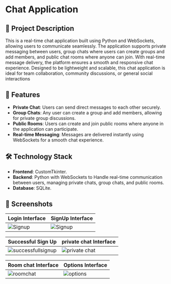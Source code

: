 # Chat Application
## 📝 Project Description
This is a real-time chat application built using Python and WebSockets, allowing users to communicate seamlessly. The application supports private messaging between users, group chats where users can create groups and add members, and public chat rooms where anyone can join. With real-time message delivery, the platform ensures a smooth and responsive chat experience. Designed to be lightweight and scalable, this chat application is ideal for team collaboration, community discussions, or general social interactions
## 🚀 Features
- **Private Chat**: Users can send direct messages to each other securely.
- **Group Chats**: Any user can create a group and add members, allowing for private group discussions.
- **Public Rooms**: Users can create and join public rooms where anyone in the application can participate.
- **Real-time Messaging**: Messages are delivered instantly using WebSockets for a smooth chat experience.
## 🛠️ Technology Stack
- **Frontend**: CustomTkinter.
- **Backend**: Python with WebSockets to Handle real-time communication between users, managing private chats, group chats, and public rooms.
- **Database**: SQLite.
## 📸 Screenshots
| Login Interface | SignUp Interface |
|-----------------|---------------------|
| ![Signup](https://github.com/user-attachments/assets/b70e0996-1a75-4c74-8277-92f026d834d6) | ![Signup](https://github.com/user-attachments/assets/a2859ad5-28fd-45e5-89a2-cbc60883245b) |

| Successful Sign Up | private chat Interface |
|---------------------|---------------------|
| ![successfullsignup](https://github.com/user-attachments/assets/dd2f6e20-8ee2-4df3-9ff6-3b823c71f919)       | ![private chat](https://github.com/user-attachments/assets/400105f4-2143-4f30-89df-70bc7352501d) |

| Room chat Interface | Options Interface |
|-------------------|------------------|
| ![roomchat](https://github.com/user-attachments/assets/95584d4b-5d97-4794-a10d-9374deb3aedf) | ![options](https://github.com/user-attachments/assets/d79da303-0435-4f0c-9df4-22af7e1b9c3a) |
